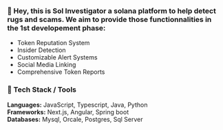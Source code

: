 ### 👋 Hey, this is Sol Investigator a solana platform to help detect rugs and scams. We aim to provide those functionnalities in the 1st developement phase:
- Token Reputation System
- Insider Detection
- Customizable Alert Systems
- Social Media Linking
- Comprehensive Token Reports

### 🔧 Tech Stack / Tools
**Languages:** JavaScript, Typescript, Java, Python  
**Frameworks:** Next.js, Angular, Spring boot  
**Databases:** Mysql, Orcale, Postgres, Sql Server
